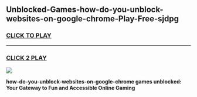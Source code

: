 
## Unblocked-Games-how-do-you-unblock-websites-on-google-chrome-Play-Free-sjdpg
<h3>
<a href="https://premium76.site?title=how-do-you-unblock-websites-on-google-chrome&ref=20M">CLICK TO PLAY</a></h3>
<hr>

<h3>
<a href="https://premium76.site?title=how-do-you-unblock-websites-on-google-chrome&ref=20M">CLICK 2 PLAY</a>
  
</h3>

<a href="https://premium76.site?title=how-do-you-unblock-websites-on-google-chrome&ref=19M"><img src="https://clearcache.store/games.png"></a>


**how-do-you-unblock-websites-on-google-chrome games unblocked: Your Gateway to Fun and Accessible Online Gaming**
